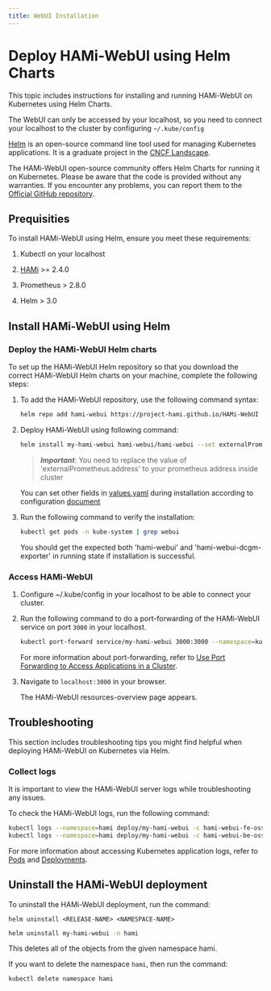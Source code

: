```yaml
---
title: WebUI Installation
---
```


# Deploy HAMi-WebUI using Helm Charts

This topic includes instructions for installing and running HAMi-WebUI on Kubernetes using Helm Charts.

The WebUI can only be accessed by your localhost, so you need to connect your localhost to the cluster by configuring `~/.kube/config` 

[Helm](https://helm.sh/) is an open-source command line tool used for managing Kubernetes applications. It is a graduate project in the [CNCF Landscape](https://www.cncf.io/projects/helm/).

The HAMi-WebUI open-source community offers Helm Charts for running it on Kubernetes. Please be aware that the code is provided without any warranties. If you encounter any problems, you can report them to the [Official GitHub repository](https://github.com/Project-HAMi/HAMi-WebUI/tree/main/charts/hami-webui).

## Prequisities

To install HAMi-WebUI using Helm, ensure you meet these requirements:

1. Kubectl on your localhost

2. [HAMi](https://github.com/Project-HAMi/HAMi?tab=readme-ov-file#quick-start) >= 2.4.0

3. Prometheus > 2.8.0

4. Helm > 3.0

## Install HAMi-WebUI using Helm

### Deploy the HAMi-WebUI Helm charts

To set up the HAMi-WebUI Helm repository so that you download the correct HAMi-WebUI Helm charts on your machine, complete the following steps:

1. To add the HAMi-WebUI repository, use the following command syntax:

   ```bash
   helm repo add hami-webui https://project-hami.github.io/HAMi-WebUI
   ```

2. Deploy HAMi-WebUI using following command:

   ```bash
   helm install my-hami-webui hami-webui/hami-webui --set externalPrometheus.enabled=true --set externalPrometheus.address="http://prometheus-kube-prometheus-prometheus.monitoring.svc.cluster.local:9090" -n kube-system
   ```

   > _**Important**_: You need to replace the value of 'externalPrometheus.address' to your prometheus address inside cluster

   You can set other fields in [values.yaml](https://github.com/Project-HAMi/HAMi-WebUI/blob/main/charts/hami-webui/values.yaml) during installation according to configuration [document](https://github.com/Project-HAMi/HAMi-WebUI/blob/main/charts/hami-webui/README.md#values)

3. Run the following command to verify the installation:

   ```bash
   kubectl get pods -n kube-system | grep webui
   ```

   You should get the expected both 'hami-webui' and 'hami-webui-dcgm-exporter' in running state if installation is successful.

### Access HAMi-WebUI

1. Configure ~/.kube/config in your localhost to be able to connect your cluster.


2. Run the following command to do a port-forwarding of the HAMi-WebUI service on port `3000` in your localhost.

   ```bash
   kubectl port-forward service/my-hami-webui 3000:3000 --namespace=kube-system
   ```

   For more information about port-forwarding, refer to [Use Port Forwarding to Access Applications in a Cluster](https://kubernetes.io/docs/tasks/access-application-cluster/port-forward-access-application-cluster/).

3. Navigate to `localhost:3000` in your browser.

   The HAMi-WebUI resources-overview page appears.

## Troubleshooting

This section includes troubleshooting tips you might find helpful when deploying HAMi-WebUI on Kubernetes via Helm.

### Collect logs

It is important to view the HAMi-WebUI server logs while troubleshooting any issues.

To check the HAMi-WebUI logs, run the following command:

```bash
kubectl logs --namespace=hami deploy/my-hami-webui -c hami-webui-fe-oss
kubectl logs --namespace=hami deploy/my-hami-webui -c hami-webui-be-oss
```

For more information about accessing Kubernetes application logs, refer to [Pods](https://kubernetes.io/docs/reference/kubectl/cheatsheet/#interacting-with-running-pods) and [Deployments](https://kubernetes.io/docs/reference/kubectl/cheatsheet/#interacting-with-deployments-and-services).


## Uninstall the HAMi-WebUI deployment

To uninstall the HAMi-WebUI deployment, run the command:

`helm uninstall <RELEASE-NAME> <NAMESPACE-NAME>`

```bash
helm uninstall my-hami-webui -n hami
```

This deletes all of the objects from the given namespace hami.

If you want to delete the namespace `hami`, then run the command:

```bash
kubectl delete namespace hami
```
